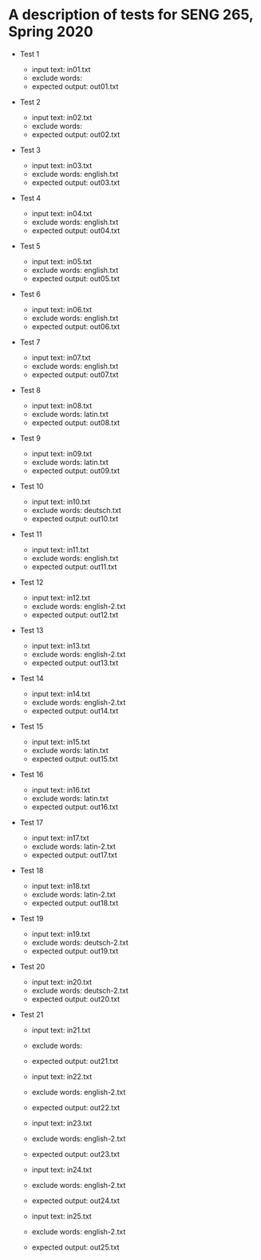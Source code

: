 # A description of tests for SENG 265, Spring 2020

* Test 1
    * input text: in01.txt
    * exclude words: <none>
    * expected output: out01.txt

* Test 2
    * input text: in02.txt
    * exclude words: <none>
    * expected output: out02.txt

* Test 3
    * input text: in03.txt
    * exclude words: english.txt
    * expected output: out03.txt

* Test 4
    * input text: in04.txt
    * exclude words: english.txt
    * expected output: out04.txt

* Test 5
    * input text: in05.txt
    * exclude words: english.txt
    * expected output: out05.txt

* Test 6
    * input text: in06.txt
    * exclude words: english.txt
    * expected output: out06.txt

* Test 7
    * input text: in07.txt
    * exclude words: english.txt
    * expected output: out07.txt

* Test 8
    * input text: in08.txt
    * exclude words: latin.txt
    * expected output: out08.txt

* Test 9
    * input text: in09.txt
    * exclude words: latin.txt
    * expected output: out09.txt

* Test 10
    * input text: in10.txt
    * exclude words: deutsch.txt
    * expected output: out10.txt

* Test 11
    * input text: in11.txt
    * exclude words: english.txt
    * expected output: out11.txt

* Test 12
    * input text: in12.txt
    * exclude words: english-2.txt
    * expected output: out12.txt

* Test 13
    * input text: in13.txt
    * exclude words: english-2.txt
    * expected output: out13.txt

* Test 14
    * input text: in14.txt
    * exclude words: english-2.txt
    * expected output: out14.txt

* Test 15
    * input text: in15.txt
    * exclude words: latin.txt
    * expected output: out15.txt

* Test 16
    * input text: in16.txt
    * exclude words: latin.txt
    * expected output: out16.txt

* Test 17
    * input text: in17.txt
    * exclude words: latin-2.txt
    * expected output: out17.txt

* Test 18
    * input text: in18.txt
    * exclude words: latin-2.txt
    * expected output: out18.txt

* Test 19
    * input text: in19.txt
    * exclude words: deutsch-2.txt
    * expected output: out19.txt

* Test 20
    * input text: in20.txt
    * exclude words: deutsch-2.txt
    * expected output: out20.txt

* Test 21
    * input text: in21.txt
    * exclude words: <none>
    * expected output: out21.txt

    * input text: in22.txt
    * exclude words: english-2.txt
    * expected output: out22.txt

    * input text: in23.txt
    * exclude words: english-2.txt
    * expected output: out23.txt

    * input text: in24.txt
    * exclude words: english-2.txt
    * expected output: out24.txt

    * input text: in25.txt
    * exclude words: english-2.txt
    * expected output: out25.txt
